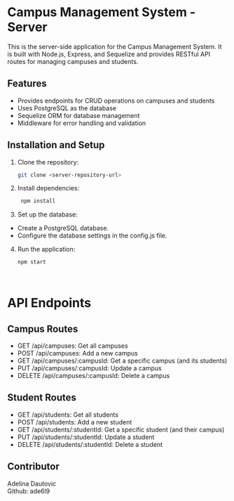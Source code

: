 # Campus Management System - Server

This is the server-side application for the Campus Management System. It is built with Node.js, Express, and Sequelize and provides RESTful API routes for managing campuses and students.

## Features

- Provides endpoints for CRUD operations on campuses and students
- Uses PostgreSQL as the database
- Sequelize ORM for database management
- Middleware for error handling and validation

## Installation and Setup

1. Clone the repository:
   ```bash
   git clone <server-repository-url>
2. Install dependencies:
    ```bash
     npm install
3. Set up the database:
  - Create a PostgreSQL database.
  - Configure the database settings in the config.js file.
4. Run the application:
   ```bash
   npm start

 
# API Endpoints

## Campus Routes
- GET /api/campuses: Get all campuses
- POST /api/campuses: Add a new campus
- GET /api/campuses/:campusId: Get a specific campus (and its students)
- PUT /api/campuses/:campusId: Update a campus
- DELETE /api/campuses/:campusId: Delete a campus

## Student Routes
- GET /api/students: Get all students
- POST /api/students: Add a new student
- GET /api/students/:studentId: Get a specific student (and their campus)
- PUT /api/students/:studentId: Update a student
- DELETE /api/students/:studentId: Delete a student

## Contributor
Adelina Dautovic <br>
Github: ade6l9
